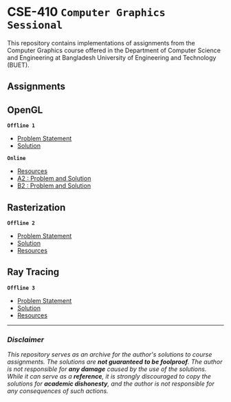 # **CSE-410 `Computer Graphics Sessional`**

This repository contains implementations of assignments from the Computer Graphics course offered in the Department of Computer Science and Engineering at Bangladesh University of Engineering and Technology (BUET).


## **Assignments**

## **OpenGL**

**`Offline 1`**

- [Problem Statement](/Offline%201/CSE%20314%20Jan%202023%20-%20Shell%20Scripting%20Assignment.pdf)
- [Solution](/Offline%201)

**`Online`**

- [Resources](/Online%201/Resources)
- [A2 : Problem and Solution](/Online%201/A2)
- [B2 : Problem and Solution](/Online%201/B2)

## **Rasterization**

**`Offline 2`**

- [Problem Statement](/Offline%202/Offline-2-spec.pdf)
- [Solution](/Offline%202/Offline-2-files)
- [Resources](/Offline%202/Resources)



## **Ray Tracing**

**`Offline 3`**

- [Problem Statement](/Offline%204/IPC%20Offline.pdf)
- [Solution](/Offline%204)
- [Resources](/Offline%204/Materials)



---

### ***Disclaimer***

*This repository serves as an archive for the author's solutions to course assignments. The solutions are **not guaranteed to be foolproof**. The author is not responsible for **any damage** caused by the use of the solutions. While it can serve as a **reference**, it is strongly discouraged to copy the solutions for **academic dishonesty**, and the author is not responsible for any consequences of such actions.*
